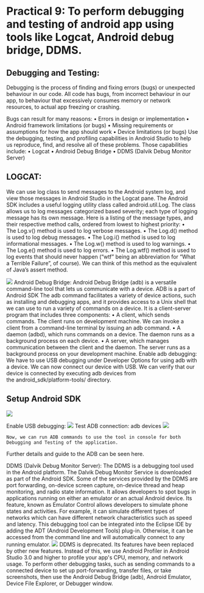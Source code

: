 # Practical 9: To perform debugging and testing of android app using tools like Logcat, Android debug bridge, DDMS.

## Debugging and Testing: 
Debugging is the process of finding and fixing errors (bugs) or unexpected behaviour in our code. 
All code has bugs, from incorrect behaviour in our app, to behaviour that excessively consumes memory or network resources,
to actual app freezing or crashing.

Bugs can result for many reasons:
    • Errors in design or implementation
    • Android framework limitations (or bugs)
    • Missing requirements or assumptions for how the app should work
    • Device limitations (or bugs)
Use the debugging, testing, and profiling capabilities in Android Studio to help us reproduce, find, 
and resolve all of these problems. Those capabilities include:
    • Logcat
    • Android Debug Bridge
    • DDMS (Dalvik Debug Monitor Server)

## LOGCAT:
We can use log class to send messages to the Android system log, and view those messages in Android Studio 
in the Logcat pane. The Android SDK includes a useful logging utility class called android.util.Log. 
The class allows us to log messages categorized based severity; each type of logging message has its own message.
Here is a listing of the message types, and their respective method calls, ordered from lowest to highest priority:
    • The Log.v() method is used to log verbose messages.
    • The Log.d() method is used to log debug messages.
    • The Log.i() method is used to log informational messages.
    • The Log.w() method is used to log warnings.
    • The Log.e() method is used to log errors.
    • The Log.wtf() method is used to log events that should never happen (“wtf” being an abbreviation for 
    “What a Terrible Failure”, of course). We can think of this method as the equivalent of Java’s assert method.

![](https://raw.githubusercontent.com/ranjodh-kaur/M_A_D/master/9.1.jpg)
Android Debug Bridge:
Android Debug Bridge (adb) is a versatile command-line tool that lets us communicate with a device.
ADB is a part of Android SDK The adb command facilitates a variety of device actions, such as installing 
and debugging apps, and it provides access to a Unix shell that we can use to run a variety of commands on a device.
It is a client-server program that includes three components:
    • A client, which sends commands. The client runs on development machine. We can invoke a client from a 
    command-line terminal by issuing an adb command.
    • A daemon (adbd), which runs commands on a device. The daemon runs as a background process on each device.
    • A server, which manages communication between the client and the daemon. The server runs as a background
    process on your development machine.
Enable adb debugging:
We have to use USB debugging under Developer Options for using adb with a device. 
We can now connect our device with USB. We can verify that our device is connected by executing adb devices from 
the android_sdk/platform-tools/ directory.
## Setup Android SDK
![](https://raw.githubusercontent.com/ranjodh-kaur/M_A_D/master/9.2.jpg)

Enable USB debugging:
![](https://raw.githubusercontent.com/ranjodh-kaur/M_A_D/master/9.3.jpg)
Test ADB connection: 
adb devices
![](https://raw.githubusercontent.com/ranjodh-kaur/M_A_D/master/9.4.jpg)

	Now, we can run ADB commands to use the tool in console for both Debugging and Testing of the application. 
  Further details and guide to the ADB can be seen here.

DDMS (Dalvik Debug Monitor Server):
The DDMS is a debugging tool used in the Android platform. The Dalvik Debug Monitor Service is downloaded as 
part of the Android SDK. Some of the services provided by the DDMS are port forwarding, on-device screen capture, 
on-device thread and heap monitoring, and radio state information. 
It allows developers to spot bugs in applications running on either an emulator or an actual Android device. 
Its feature, known as Emulator Control allows developers to simulate phone states and activities. 
For example, it can simulate different types of networks which can have different network characteristics 
such as speed and latency. 
This debugging tool can be integrated into the Eclipse IDE by adding the ADT (Android Development Tools) plug-in. 
Otherwise, it can be accessed from the command line and will automatically connect to any running emulator.
![](https://raw.githubusercontent.com/ranjodh-kaur/M_A_D/master/9.5.jpg)
	DDMS is deprecated. Its features have been replaced by other new features. Instead of this, we use Android 
  Profiler in Android Studio 3.0 and higher to profile your app's CPU, memory, and network usage. To perform other
  debugging tasks, such as sending commands to a connected device to set up port-forwarding, transfer files, or 
  take screenshots, then use the Android Debug Bridge (adb), Android Emulator, Device File Explorer, or Debugger window.
